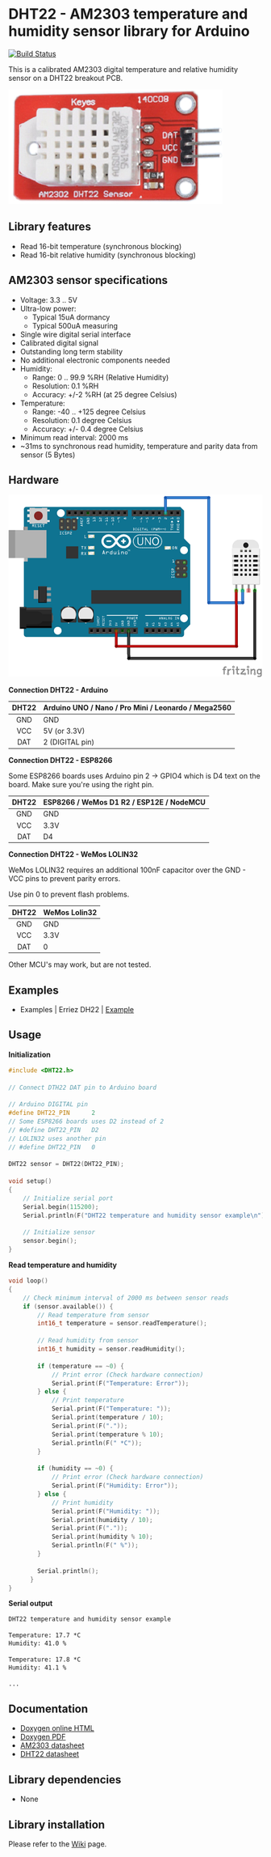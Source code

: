 # DHT22 - AM2303 temperature and humidity sensor library for Arduino
[![Build Status](https://travis-ci.org/Erriez/ErriezDHT22.svg?branch=master)](https://travis-ci.org/Erriez/ErriezDHT22)

This is a calibrated AM2303 digital temperature and relative humidity sensor on a DHT22 breakout PCB.

![AM2302 DHT22 sensor](https://raw.githubusercontent.com/Erriez/ErriezDHT22/master/extras/AM2302_DHT22_sensor.png)


## Library features

- Read 16-bit temperature (synchronous blocking)
- Read 16-bit relative humidity (synchronous blocking)


## AM2303 sensor specifications

- Voltage: 3.3 .. 5V
- Ultra-low power:
  - Typical 15uA dormancy
  - Typical 500uA measuring
- Single wire digital serial interface
- Calibrated digital signal
- Outstanding long term stability
- No additional electronic components needed
- Humidity:
  - Range: 0 .. 99.9 %RH (Relative Humidity)
  - Resolution:  0.1 %RH
  - Accuracy: +/-2 %RH (at 25 degree Celsius)
- Temperature:
  - Range: -40 .. +125 degree Celsius
  - Resolution: 0.1 degree Celsius
  - Accuracy: +/- 0.4 degree Celsius
- Minimum read interval: 2000 ms
- ~31ms to synchronous read humidity, temperature and parity data from sensor (5 Bytes)


## Hardware

![Schematic DHT22 and Arduino UNO](https://raw.githubusercontent.com/Erriez/ErriezDHT22/master/extras/DHT22_Arduino_UNO.png)

**Connection DHT22 - Arduino**

| DHT22 | Arduino UNO / Nano / Pro Mini / Leonardo / Mega2560 |
| :---: | :-------------------------------------------------- |
|  GND  | GND                                                 |
|  VCC  | 5V (or 3.3V)                                        |
|  DAT  | 2 (DIGITAL pin)                                     |

**Connection DHT22 - ESP8266**

Some ESP8266 boards uses Arduino pin 2 -> GPIO4 which is D4 text on the board. Make sure you're using the right pin.

| DHT22 | ESP8266 / WeMos D1 R2 / ESP12E / NodeMCU |
| :---: | ---------------------------------------- |
|  GND  | GND                                      |
|  VCC  | 3.3V                                     |
|  DAT  | D4                                       |

**Connection DHT22 - WeMos LOLIN32**

WeMos LOLIN32 requires an additional 100nF capacitor over the GND - VCC pins to prevent parity errors.

Use pin 0 to prevent flash problems.

| DHT22 | WeMos Lolin32 |
| :---: | ------------- |
|  GND  | GND           |
|  VCC  | 3.3V          |
|  DAT  | 0             |

Other MCU's may work, but are not tested.


## Examples

* Examples | Erriez DH22 | [Example](https://github.com/Erriez/ErriezDHT22/blob/master/examples/Example/Example.ino)


## Usage

**Initialization**

```c++
#include <DHT22.h>
  
// Connect DTH22 DAT pin to Arduino board

// Arduino DIGITAL pin
#define DHT22_PIN      2
// Some ESP8266 boards uses D2 instead of 2
// #define DHT22_PIN   D2
// LOLIN32 uses another pin
// #define DHT22_PIN   0
  
DHT22 sensor = DHT22(DHT22_PIN);
  
void setup()
{
    // Initialize serial port
    Serial.begin(115200);
    Serial.println(F("DHT22 temperature and humidity sensor example\n"));
    
    // Initialize sensor
    sensor.begin();
}
```


**Read temperature and humidity**

```c++
void loop()
{
    // Check minimum interval of 2000 ms between sensor reads
    if (sensor.available()) {
        // Read temperature from sensor
        int16_t temperature = sensor.readTemperature();
  
        // Read humidity from sensor
        int16_t humidity = sensor.readHumidity();
  
        if (temperature == ~0) {
            // Print error (Check hardware connection)
            Serial.print(F("Temperature: Error"));
        } else {
            // Print temperature
            Serial.print(F("Temperature: "));
            Serial.print(temperature / 10);
            Serial.print(F("."));
            Serial.print(temperature % 10);
            Serial.println(F(" *C"));
        }
  
        if (humidity == ~0) {
            // Print error (Check hardware connection)
            Serial.print(F("Humidity: Error"));
        } else {
            // Print humidity
            Serial.print(F("Humidity: "));
            Serial.print(humidity / 10);
            Serial.print(F("."));
            Serial.print(humidity % 10);
            Serial.println(F(" %"));
        }
        
        Serial.println();
      }
}
```


**Serial output**

```
DHT22 temperature and humidity sensor example
  
Temperature: 17.7 *C
Humidity: 41.0 %
  
Temperature: 17.8 *C
Humidity: 41.1 %
  
...
```


## Documentation

* [Doxygen online HTML](https://erriez.github.io/ErriezDHT22)
* [Doxygen PDF](https://github.com/Erriez/ErriezDHT22/raw/master/docs/latex/refman.pdf)
* [AM2303 datasheet](http://www.aosong.com/asp_bin/Products/en/AM2303.pdf)
* [DHT22 datasheet](https://www.google.com/search?q=DHT22+datasheet)


## Library dependencies

* None


## Library installation

Please refer to the [Wiki](https://github.com/Erriez/ErriezArduinoLibrariesAndSketches/wiki) page.
